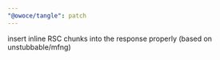 ```yaml
---
"@owoce/tangle": patch
---
```


insert inline RSC chunks into the response properly (based on unstubbable/mfng)
